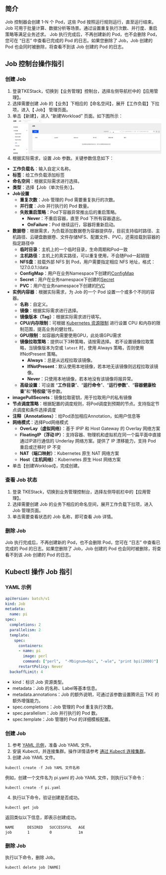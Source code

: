 ## 简介

Job 控制器会创建 1-N 个 Pod，这些 Pod 按照运行规则运行，直至运行结束。Job 可用于批量计算、数据分析等场景。通过设置重复执行次数、并行度、重启策略等满足业务述求。
Job 执行完成后，不再创建新的 Pod，也不会删除 Pod，您可在 “日志” 中查看已完成的 Pod 的日志。如果您删除了 Job，Job 创建的 Pod 也会同时被删除，将查看不到该 Job 创建的 Pod 的日志。

## Job 控制台操作指引

### 创建 Job

1. 登录TKEStack，切换到【业务管理】控制台，选择左侧导航栏中的【应用管理】。
2. 选择需要创建 Job 的【业务】下相应的【命名空间】，展开【工作负载】下拉项，进入【 Job】 管理页面。
3. 单击【新建】，进入 “新建Workload” 页面。如下图所示：
![新建Workload](../../../../../../images/NewJob.png)
4. 根据实际需求，设置 Job 参数。关键参数信息如下：
 - **工作负载名**：输入自定义名称。
 - **标签**：给工作负载添加标签
 - **命名空间**：根据实际需求进行选择。
 - **类型**：选择【Job（单次任务）】。
 - **Job设置**
    - **重复次数**：Job 管理的 Pod 需要重复执行的次数。
    - **并行度**：Job 并行执行的 Pod 数量。
    - **失败重启策略**：Pod下容器异常推出后的重启策略。
        - **Never**：不重启容器，直至 Pod 下所有容器退出。
        - **OnFailure**：Pod 继续运行，容器将重新启动。
 - **数据卷**：根据需求，为负载添加数据卷为容器提供存，目前支持临时路径、主机路径、云硬盘数据卷、文件存储NFS、配置文件、PVC，还需挂载到容器的指定路径中
   - **临时目录**：主机上的一个临时目录，生命周期和Pod一致
   - **主机路径**：主机上的真实路径，可以重复使用，不会随Pod一起销毁
   - **NFS盘**：挂载外部 NFS 到 Pod，用户需要指定相应 NFS 地址，格式：127.0.0.1:/data
   - **ConfigMap**：用户在业务Namespace下创建的[ConfigMap](../configurations/ConfigMap.md)
   - **Secret**：用户在业务namespace下创建的[Secret](../configurations/Secret.md)
   - **PVC**：用户在业务namespace下创建的[PVC](../storage/persistent-volume-claim.md)
 - **实例内容器**：根据实际需求，为 Job 的一个 Pod 设置一个或多个不同的容器。
    - **名称**：自定义。
    - **镜像**：根据实际需求进行选择。
    - **镜像版本（Tag）**：根据实际需求进行填写。
    - **CPU/内存限制**：可根据 [Kubernetes 资源限制](https://kubernetes.io/docs/concepts/configuration/manage-compute-resources-container/) 进行设置 CPU 和内存的限制范围，提高业务的健壮性。
    - **GPU限制**：如容器内需要使用GPU，此处填GPU需求
    - **镜像拉取策略**：提供以下3种策略，请按需选择。
       若不设置镜像拉取策略，当镜像版本为空或 `latest` 时，使用 Always 策略，否则使用 IfNotPresent 策略。
         - **Always**：总是从远程拉取该镜像。
         - **IfNotPresent**：默认使用本地镜像，若本地无该镜像则远程拉取该镜像。
         - **Never**：只使用本地镜像，若本地没有该镜像将报异常。
    - **高级设置**：可设置 “**工作目录**”、“**运行命令**”、“**运行参数**”、“**容器健康检查**”和“**特权级**”等参数。
 - **imagePullSecrets**：镜像拉取密钥，用于拉取用户的私有镜像
 - **节点调度策略**：根据配置的调度规则，将Pod调度到预期的节点。支持指定节点调度和条件选择调度
 - **注释（Annotations）**：给Pod添加相应Annotation，如用户信息等
 - **网络模式**：选择Pod网络模式
    * **OverLay（虚拟网络）**：基于 IPIP 和 Host Gateway 的 Overlay 网络方案
    * **FloatingIP（浮动 IP）**：支持容器、物理机和虚拟机在同一个扁平面中直接通过IP进行通信的 Underlay 网络方案。提供了 IP 漂移能力，支持 Pod 重启或迁移时 IP 不变
    * **NAT（端口映射）**：Kubernetes 原生 NAT 网络方案
    * **Host（主机网络）**：Kubernetes 原生 Host 网络方案
 - 单击【创建Workload】，完成创建。
### 查看 Job 状态

1. 登录 TKEStack，切换到业务管理控制台，选择左侧导航栏中的【应用管理】。
2. 选择需要创建 Job 的业务下相应的命名空间，展开工作负载下拉项，进入 Job 管理页面。
3. 单击需要查看状态的 Job 名称，即可查看 Job 详情。

### 删除 Job

Job 执行完成后，不再创建新的 Pod，也不会删除 Pod，您可在 “日志” 中查看已完成的 Pod 的日志。如果您删除了 Job，Job 创建的 Pod 也会同时被删除，将查看不到该 Job 创建的 Pod 的日志。

## Kubectl 操作 Job 指引

### YAML 示例

```Yaml
apiVersion: batch/v1
kind: Job
metadata:
  name: pi
spec:
  completions: 2
  parallelism: 2
  template:
    spec:
      containers:
      - name: pi
        image: perl
        command: ["perl",  "-Mbignum=bpi", "-wle", "print bpi(2000)"]
      restartPolicy: Never
  backoffLimit: 4
```
- kind：标识 Job 资源类型。
- metadata：Job 的名称、Label等基本信息。
- metadata.annotations：Job 的额外说明，可通过该参数设置腾讯云 TKE 的额外增强能力。
- spec.completions：Job 管理的 Pod 重复执行次数。
- spec.parallelism：Job 并行执行的 Pod 数。
- spec.template：Job 管理的 Pod 的详细模板配置。

### 创建 Job

1. 参考 [YAML 示例](#YAMLSample)，准备 Job YAML 文件。
2. 安装 Kubectl，并连接集群。操作详情请参考 [通过 Kubectl 连接集群](https://cloud.tencent.com/document/product/457/8438)。
3. 创建 Job YAML 文件。
```
kubectl create -f Job YAML 文件名称
```
例如，创建一个文件名为 pi.yaml 的 Job YAML 文件，则执行以下命令：
```shell
kubectl create -f pi.yaml
```
4. 执行以下命令，验证创建是否成功。
```shell
kubectl get job
```
返回类似以下信息，即表示创建成功。
```
NAME      DESIRED   SUCCESSFUL   AGE
job       1         0            1m
```

### 删除 Job

执行以下命令，删除 Job。
```
kubectl delete job [NAME]
```